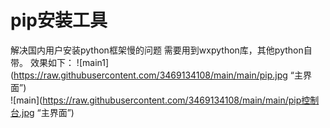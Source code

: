 # pip安装工具
解决国内用户安装python框架慢的问题
需要用到wxpython库，其他python自带。
效果如下：
![main1](https://raw.githubusercontent.com/3469134108/main/main/pip.jpg “主界面”)  
![main](https://raw.githubusercontent.com/3469134108/main/main/pip控制台.jpg “主界面”)  

